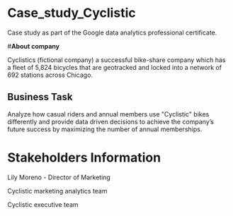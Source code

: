 # Case_study_Cyclistic
Case study as part of the Google data analytics professional certificate. 

#**About company**

Cyclistics (fictional company) a successful bike-share company which has a fleet of 5,824 bicycles that
are geotracked and locked into a network of 692 stations across Chicago. 


## Business Task

Analyze how casual riders and annual members use "Cyclistic" bikes differently and provide data driven decisions to achieve the company’s future success by maximizing the number of annual memberships. 


# Stakeholders Information

Lily Moreno - Director of Marketing

Cyclistic marketing analytics team

Cyclistic executive team



